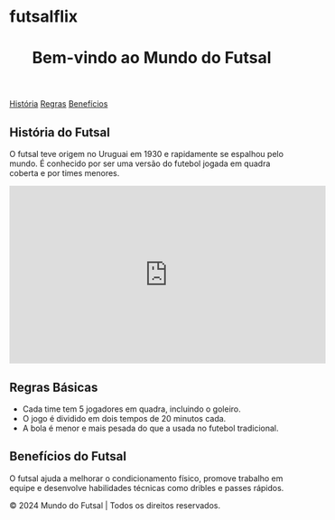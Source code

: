 # futsalflix

<!DOCTYPE html>
<html lang="pt-BR">
<head>
    <meta charset="UTF-8">
    <meta name="viewport" content="width=device-width, initial-scale=1.0">
    <title>Futsal - Paixão pelo Esporte</title>
    <style>  
       </style>
</head>
<body>
    <header>
        <h1>Bem-vindo ao Mundo do Futsal</h1>
    </header>
    <nav>
        <a href="#historia">História</a>
        <a href="#regras">Regras</a>
        <a href="#beneficios">Benefícios</a>
    </nav>
    <main>
        <section id="historia">
            <h2>História do Futsal</h2>
            <p>O futsal teve origem no Uruguai em 1930 e rapidamente se espalhou pelo mundo. É conhecido por ser uma versão do futebol jogada em quadra coberta e por times menores.</p>
            <iframe 
                width="560" 
                height="315" 
                src="https://www.youtube.com/embed/K2tLKS2w4Nw" 
                title="História do Futsal" 
                frameborder="0" 
                allow="accelerometer; autoplay; clipboard-write; encrypted-media; gyroscope; picture-in-picture" 
                allowfullscreen>
            </iframe>
        </section>
        <section id="regras">
            <h2>Regras Básicas</h2>
            <ul>
                <li>Cada time tem 5 jogadores em quadra, incluindo o goleiro.</li>
                <li>O jogo é dividido em dois tempos de 20 minutos cada.</li>
                <li>A bola é menor e mais pesada do que a usada no futebol tradicional.</li>
            </ul>
        </section>
        <section id="beneficios">
            <h2>Benefícios do Futsal</h2>
            <p>O futsal ajuda a melhorar o condicionamento físico, promove trabalho em equipe e desenvolve habilidades técnicas como dribles e passes rápidos.</p>
        </section>
    </main>
    <footer>
        <p>© 2024 Mundo do Futsal | Todos os direitos reservados.</p>
    </footer>
</body>
</html>
